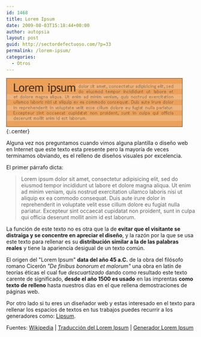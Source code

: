 ```yaml
---
id: 1468
title: Lorem Ipsum
date: 2009-08-03T15:18:44+00:00
author: autopsia
layout: post
guid: http://sectordefectuoso.com/?p=33
permalink: /lorem-ipsum/
categories:
  - Otros
---
```

![Lorem Ipsum](/assets/images/2009/08/lorem.png){:.center}

Alguna vez nos preguntamos cuando vimos alguna plantilla o diseño web en Internet que este texto esta presente pero la mayoría de veces terminamos obviando, es el relleno de diseños visuales por excelencia.

<!--more-->

El primer párrafo dicta:

> Lorem ipsum dolor sit amet, consectetur adipisicing elit, sed do eiusmod tempor incididunt ut labore et dolore magna aliqua. Ut enim ad minim veniam, quis nostrud exercitation ullamco laboris nisi ut aliquip ex ea commodo consequat. Duis aute irure dolor in reprehenderit in voluptate velit esse cillum dolore eu fugiat nulla pariatur. Excepteur sint occaecat cupidatat non proident, sunt in culpa qui officia deserunt mollit anim id est laborum.

La función de este texto no es otra que la de **evitar que el visitante se distraiga y se concentre en apreciar el diseño**, y la razón por la que se usa este texto para rellenar es su **distribución similar a la de las palabras reales** y tiene la apariencia desigual de un texto común.

El origen del "Lorem Ipsum" **data del año 45 a.C.** de la obra del filósofo romano Cicerón _"De finibus bonorum et malorum"_ una obra en latín de teorías éticas el cual fue _descuartizado_ dando como resultado este texto carente de significado, **desde el año 1500 es usado** en las imprentas **como texto de relleno** hasta nuestros días en el que rellena demostraciones de páginas web.

Por otro lado si tu eres un diseñador web y estas interesado en el texto para rellenar los espacios de textos en tus trabajos puedes recurrir a los generadores como: [Lipsum](http://es.lipsum.com/).

Fuentes: [Wikipedia](http://es.wikipedia.org/wiki/Lorem_ipsum) | [Traducción del Lorem Ipsum](http://novoyaseryo.blogspot.com/2009/03/traduccion-de-lorem-ipsum.html) | [Generador Lorem Ipsum](http://es.lipsum.com/)
